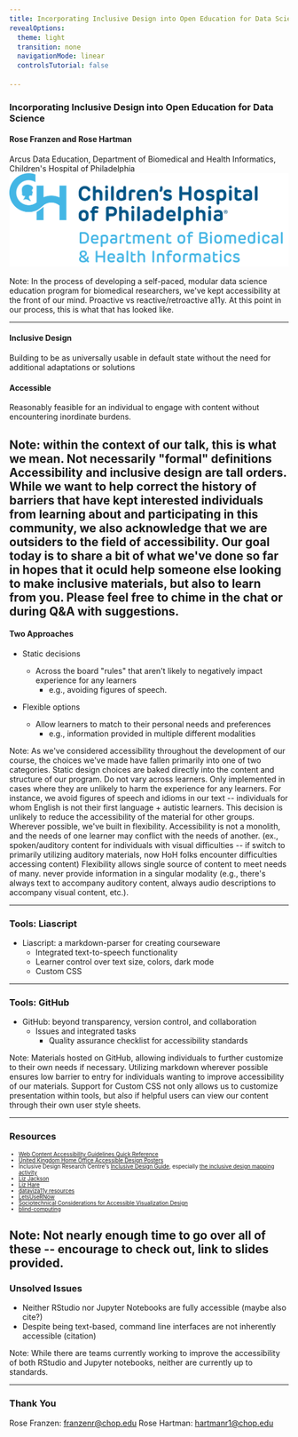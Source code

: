 ```yaml
---
title: Incorporating Inclusive Design into Open Education for Data Science
revealOptions:
  theme: light
  transition: none
  navigationMode: linear
  controlsTutorial: false

---
```


### Incorporating Inclusive Design into Open Education for Data Science
#### Rose Franzen and Rose Hartman</br>
 Arcus Data Education, Department of Biomedical and Health Informatics, Children's Hospital of Philadelphia </br>
![Logo of the Department of Biomedical and Health Informatics](media/DBHi-Logo-Color_RGB.jpg)

Note: In the process of developing a self-paced, modular data science education program for biomedical researchers, we've kept accessibility at the front of our mind. Proactive vs reactive/retroactive a11y. At this point in our process, this is what that has looked like.

---

#### Inclusive Design
Building to be as universally usable in default state without the need for additional adaptations or solutions

#### Accessible
Reasonably feasible for an individual to engage with content without encountering inordinate burdens.

Note: within the context of our talk, this is what we mean. Not necessarily "formal" definitions
Accessibility and inclusive design are tall orders. While we want to help correct the history of barriers that have kept interested individuals from learning about and participating in this community, we also acknowledge that we are outsiders to the field of accessibility. Our goal today is to share a bit of what we've done so far in hopes that it oculd help someone else looking to make inclusive materials, but also to learn from you. Please feel free to chime in the chat or during Q&A with suggestions.
---

#### Two Approaches

- Static decisions
  - Across the board "rules" that aren't likely to negatively impact experience for any learners
    - e.g., avoiding figures of speech.

- Flexible options
  - Allow learners to match to their personal needs and preferences
    - e.g., information provided in multiple different modalities

Note: As we've considered accessibility throughout the development of our course, the choices we've made have fallen primarily into one of two categories.
Static design choices are  baked directly into the content and structure of our program. Do not vary across learners. Only implemented in cases where they are unlikely to harm the experience for any learners. For instance, we avoid figures of speech and idioms in our text -- individuals for whom English is not their first language + autistic learners. This decision is unlikely to reduce the accessibility of the material for other groups.
Wherever possible, we've built in flexibility. Accessibility is not a monolith, and the needs of one learner may conflict with the needs of another. (ex., spoken/auditory content for individuals with visual difficulties -- if switch to primarily utilizing auditory materials, now HoH folks encounter difficulties accessing content) Flexibility allows single source of content to meet needs of many. never provide information in a singular modality (e.g., there's always text to accompany auditory content, always audio descriptions to accompany visual content, etc.).

---

### Tools: Liascript
- Liascript: a markdown-parser for creating courseware
  - Integrated text-to-speech functionality
  - Learner control over text size, colors, dark mode
  - Custom CSS

---

### Tools: GitHub

- GitHub: beyond transparency, version control, and collaboration
  - Issues and integrated tasks
    - Quality assurance checklist for accessibility standards


Note: Materials hosted on GitHub, allowing individuals to further customize to their own needs if necessary. Utilizing markdown wherever possible ensures low barrier to entry for individuals wanting to improve accessibility of our materials. Support for Custom CSS not only allows us to customize presentation within tools, but also if helpful users can view our content through their own user style sheets.

---

### Resources

<ul class="small">
<li><a href="https://www.w3.org/WAI/WCAG21/quickref/">Web Content Accessibility Guidelines Quick Reference</a></li>
<li><a href="https://ukhomeoffice.github.io/accessibility-posters/posters/accessibility-posters.pdf">United Kingdom Home Office Accessible Design Posters</a></li>
<li>Inclusive Design Research Centre&#39;s <a href="https://guide.inclusivedesign.ca/">Inclusive Design Guide</a>, especially <a href="https://guide.inclusivedesign.ca/activities/inclusive-design-mapping/">the inclusive design mapping activity</a></li>
<li><a href="https://linktr.ee/eejackson">Liz Jackson</a></li>
<li><a href="https://user2021.r-project.org/blog/2021/11/04/accessibility_interview_liz_hare/">Liz Hare</a></li>
<li><a href="https://github.com/dataviza11y/resources">dataviza11y resources</a></li>
<li><a href="https://github.com/ajrgodfrey/LetsUseRNow">LetsUseRNow</a></li>
<li><a href="https://arxiv.org/abs/1909.05118">Sociotechnical Considerations for Accessible Visualization Design</a></li>
<li><a href="https://blindcomputing.org/">blind-computing</a></li>
</ul>

Note: Not nearly enough time to go over all of these -- encourage to check out, link to slides provided.
---

### Unsolved Issues
- Neither RStudio nor Jupyter Notebooks are fully accessible (maybe also cite?)
- Despite being text-based, command line interfaces are not inherently accessible (citation)

Note: While there are teams currently working to improve the accessibility of both RStudio and Jupyter notebooks, neither are currently up to standards.

---

### Thank You
Rose Franzen: franzenr@chop.edu
Rose Hartman: hartmanr1@chop.edu

<style>

.small {
  font-size: 70%;
}

</style>
